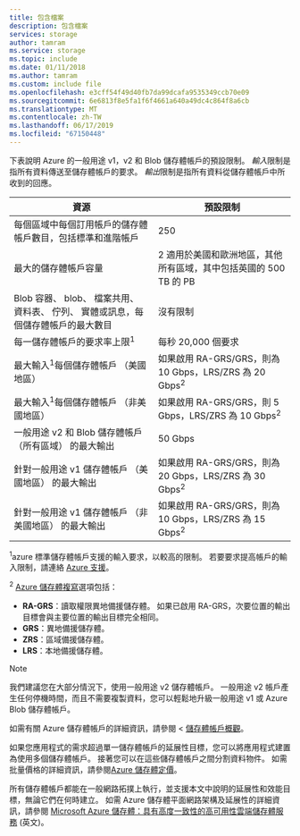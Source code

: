 ```yaml
---
title: 包含檔案
description: 包含檔案
services: storage
author: tamram
ms.service: storage
ms.topic: include
ms.date: 01/11/2018
ms.author: tamram
ms.custom: include file
ms.openlocfilehash: e3cff54f49d40fb7da99dcafa9535349ccb70e09
ms.sourcegitcommit: 6e6813f8e5fa1f6f4661a640a49dc4c864f8a6cb
ms.translationtype: MT
ms.contentlocale: zh-TW
ms.lasthandoff: 06/17/2019
ms.locfileid: "67150448"
---
```

下表說明 Azure 的一般用途 v1，v2 和 Blob 儲存體帳戶的預設限制。 *輸入*限制是指所有資料傳送至儲存體帳戶的要求。 *輸出*限制是指所有資料從儲存體帳戶中所收到的回應。

| 資源 | 預設限制 |
| --- | --- |
| 每個區域中每個訂用帳戶的儲存體帳戶數目，包括標準和進階帳戶 | 250 |
| 最大的儲存體帳戶容量 | 2 適用於美國和歐洲地區，其他所有區域，其中包括英國的 500 TB 的 PB |
| Blob 容器、 blob、 檔案共用、 資料表、 佇列、 實體或訊息，每個儲存體帳戶的最大數目 | 沒有限制 |
| 每一儲存體帳戶的要求率上限<sup>1</sup> | 每秒 20,000 個要求 |
| 最大輸入<sup>1</sup>每個儲存體帳戶 （美國地區） | 如果啟用 RA-GRS/GRS，則為 10 Gbps，LRS/ZRS 為 20 Gbps<sup>2</sup> |
| 最大輸入<sup>1</sup>每個儲存體帳戶 （非美國地區） | 如果啟用 RA-GRS/GRS，則 5 Gbps，LRS/ZRS 為 10 Gbps<sup>2</sup> |
| 一般用途 v2 和 Blob 儲存體帳戶 （所有區域） 的最大輸出 | 50 Gbps |
| 針對一般用途 v1 儲存體帳戶 （美國地區） 的最大輸出 | 如果啟用 RA-GRS/GRS，則為 20 Gbps，LRS/ZRS 為 30 Gbps<sup>2</sup> |
| 針對一般用途 v1 儲存體帳戶 （非美國地區） 的最大輸出 | 如果啟用 RA-GRS/GRS，則為 10 Gbps，LRS/ZRS 為 15 Gbps<sup>2</sup> |

<sup>1</sup>azure 標準儲存體帳戶支援的輸入要求，以較高的限制。 若要要求提高帳戶的輸入限制，請連絡 [Azure 支援](https://azure.microsoft.com/support/faq/)。

<sup>2</sup> [Azure 儲存體複寫](https://docs.microsoft.com/azure/storage/common/storage-redundancy)選項包括：
- **RA-GRS**：讀取權限異地備援儲存體。 如果已啟用 RA-GRS，次要位置的輸出目標會與主要位置的輸出目標完全相同。
- **GRS**：異地備援儲存體。
- **ZRS**：區域備援儲存體。
- **LRS**：本地備援儲存體。

> [!NOTE]
> 我們建議您在大部分情況下，使用一般用途 v2 儲存體帳戶。 一般用途 v2 帳戶產生任何停機時間，而且不需要複製資料，您可以輕鬆地升級一般用途 v1 或 Azure Blob 儲存體帳戶。
>
> 如需有關 Azure 儲存體帳戶的詳細資訊，請參閱 <<c0> [ 儲存體帳戶概觀](../articles/storage/common/storage-account-overview.md)。

如果您應用程式的需求超過單一儲存體帳戶的延展性目標，您可以將應用程式建置為使用多個儲存體帳戶。 接著您可以在這些儲存體帳戶之間分割資料物件。 如需批量價格的詳細資訊，請參閱[Azure 儲存體定價](https://azure.microsoft.com/pricing/details/storage/)。

所有儲存體帳戶都能在一般網路拓撲上執行，並支援本文中說明的延展性和效能目標，無論它們在何時建立。 如需 Azure 儲存體平面網路架構及延展性的詳細資訊，請參閱 [Microsoft Azure 儲存體：具有高度一致性的高可用性雲端儲存體服務](http://blogs.msdn.com/b/windowsazurestorage/archive/2011/11/20/windows-azure-storage-a-highly-available-cloud-storage-service-with-strong-consistency.aspx) \(英文\)。

